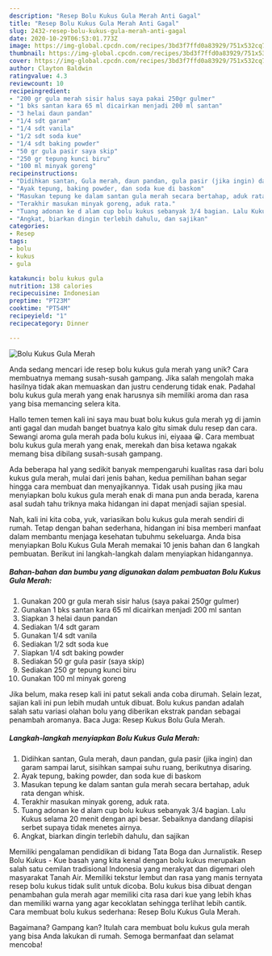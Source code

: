 ```yaml
---
description: "Resep Bolu Kukus Gula Merah Anti Gagal"
title: "Resep Bolu Kukus Gula Merah Anti Gagal"
slug: 2432-resep-bolu-kukus-gula-merah-anti-gagal
date: 2020-10-29T06:53:01.773Z
image: https://img-global.cpcdn.com/recipes/3bd3f7ffd0a83929/751x532cq70/bolu-kukus-gula-merah-foto-resep-utama.jpg
thumbnail: https://img-global.cpcdn.com/recipes/3bd3f7ffd0a83929/751x532cq70/bolu-kukus-gula-merah-foto-resep-utama.jpg
cover: https://img-global.cpcdn.com/recipes/3bd3f7ffd0a83929/751x532cq70/bolu-kukus-gula-merah-foto-resep-utama.jpg
author: Clayton Baldwin
ratingvalue: 4.3
reviewcount: 10
recipeingredient:
- "200 gr gula merah sisir halus saya pakai 250gr gulmer"
- "1 bks santan kara 65 ml dicairkan menjadi 200 ml santan"
- "3 helai daun pandan"
- "1/4 sdt garam"
- "1/4 sdt vanila"
- "1/2 sdt soda kue"
- "1/4 sdt baking powder"
- "50 gr gula pasir saya skip"
- "250 gr tepung kunci biru"
- "100 ml minyak goreng"
recipeinstructions:
- "Didihkan santan, Gula merah, daun pandan, gula pasir (jika ingin) dan garam sampai larut, sisihkan sampai suhu ruang, berikutnya disaring."
- "Ayak tepung, baking powder, dan soda kue di baskom"
- "Masukan tepung ke dalam santan gula merah secara bertahap, aduk rata dengan whisk."
- "Terakhir masukan minyak goreng, aduk rata."
- "Tuang adonan ke d alam cup bolu kukus sebanyak 3/4 bagian. Lalu Kukus selama 20 menit dengan api besar. Sebaiknya dandang dilapisi serbet supaya tidak menetes airnya."
- "Angkat, biarkan dingin terlebih dahulu, dan sajikan"
categories:
- Resep
tags:
- bolu
- kukus
- gula

katakunci: bolu kukus gula 
nutrition: 138 calories
recipecuisine: Indonesian
preptime: "PT23M"
cooktime: "PT54M"
recipeyield: "1"
recipecategory: Dinner

---
```



![Bolu Kukus Gula Merah](https://img-global.cpcdn.com/recipes/3bd3f7ffd0a83929/751x532cq70/bolu-kukus-gula-merah-foto-resep-utama.jpg)

Anda sedang mencari ide resep bolu kukus gula merah yang unik? Cara membuatnya memang susah-susah gampang. Jika salah mengolah maka hasilnya tidak akan memuaskan dan justru cenderung tidak enak. Padahal bolu kukus gula merah yang enak harusnya sih memiliki aroma dan rasa yang bisa memancing selera kita.

Hallo temen temen kali ini saya mau buat bolu kukus gula merah yg di jamin anti gagal dan mudah banget buatnya kalo gitu simak dulu resep dan cara. Sewangi aroma gula merah pada bolu kukus ini, eiyaaa 😀. Cara membuat bolu kukus gula merah yang enak, merekah dan bisa ketawa ngakak memang bisa dibilang susah-susah gampang.

Ada beberapa hal yang sedikit banyak mempengaruhi kualitas rasa dari bolu kukus gula merah, mulai dari jenis bahan, kedua pemilihan bahan segar hingga cara membuat dan menyajikannya. Tidak usah pusing jika mau menyiapkan bolu kukus gula merah enak di mana pun anda berada, karena asal sudah tahu triknya maka hidangan ini dapat menjadi sajian spesial.


Nah, kali ini kita coba, yuk, variasikan bolu kukus gula merah sendiri di rumah. Tetap dengan bahan sederhana, hidangan ini bisa memberi manfaat dalam membantu menjaga kesehatan tubuhmu sekeluarga. Anda bisa menyiapkan Bolu Kukus Gula Merah memakai 10 jenis bahan dan 6 langkah pembuatan. Berikut ini langkah-langkah dalam menyiapkan hidangannya.

<!--inarticleads1-->

##### Bahan-bahan dan bumbu yang digunakan dalam pembuatan Bolu Kukus Gula Merah:

1. Gunakan 200 gr gula merah sisir halus (saya pakai 250gr gulmer)
1. Gunakan 1 bks santan kara 65 ml dicairkan menjadi 200 ml santan
1. Siapkan 3 helai daun pandan
1. Sediakan 1/4 sdt garam
1. Gunakan 1/4 sdt vanila
1. Sediakan 1/2 sdt soda kue
1. Siapkan 1/4 sdt baking powder
1. Sediakan 50 gr gula pasir (saya skip)
1. Sediakan 250 gr tepung kunci biru
1. Gunakan 100 ml minyak goreng


Jika belum, maka resep kali ini patut sekali anda coba dirumah. Selain lezat, sajian kali ini pun lebih mudah untuk dibuat. Bolu kukus pandan adalah salah satu variasi olahan bolu yang diberikan ekstrak pandan sebagai penambah aromanya. Baca Juga: Resep Kukus Bolu Gula Merah. 

<!--inarticleads2-->

##### Langkah-langkah menyiapkan Bolu Kukus Gula Merah:

1. Didihkan santan, Gula merah, daun pandan, gula pasir (jika ingin) dan garam sampai larut, sisihkan sampai suhu ruang, berikutnya disaring.
1. Ayak tepung, baking powder, dan soda kue di baskom
1. Masukan tepung ke dalam santan gula merah secara bertahap, aduk rata dengan whisk.
1. Terakhir masukan minyak goreng, aduk rata.
1. Tuang adonan ke d alam cup bolu kukus sebanyak 3/4 bagian. Lalu Kukus selama 20 menit dengan api besar. Sebaiknya dandang dilapisi serbet supaya tidak menetes airnya.
1. Angkat, biarkan dingin terlebih dahulu, dan sajikan


Memiliki pengalaman pendidikan di bidang Tata Boga dan Jurnalistik. Resep Bolu Kukus - Kue basah yang kita kenal dengan bolu kukus merupakan salah satu cemilan tradisional Indonesia yang merakyat dan digemari oleh masyarakat Tanah Air. Memiliki tekstur lembut dan rasa yang manis ternyata resep bolu kukus tidak sulit untuk dicoba. Bolu kukus bisa dibuat dengan penambahan gula merah agar memiliki cita rasa dari kue yang lebih khas dan memiliki warna yang agar kecoklatan sehingga terlihat lebih cantik. Cara membuat bolu kukus sederhana: Resep Bolu Kukus Gula Merah. 

Bagaimana? Gampang kan? Itulah cara membuat bolu kukus gula merah yang bisa Anda lakukan di rumah. Semoga bermanfaat dan selamat mencoba!

